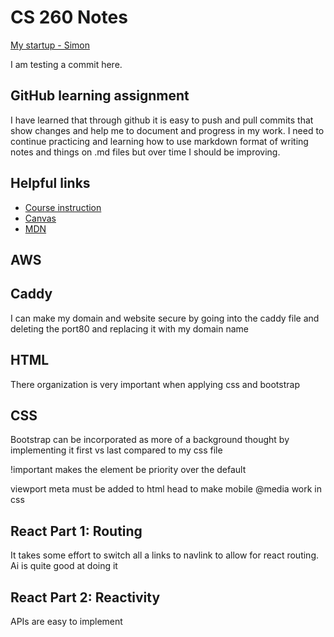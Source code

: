 # CS 260 Notes

[My startup - Simon](https://simon.cs260.click)

I am testing a commit here.

## GitHub learning assignment

I have learned that through github it is easy to push and pull commits that show changes and help me to document and progress in my work. 
I need to continue practicing and learning how to use markdown format of writing notes and things on .md files but over time I should be improving. 

## Helpful links

- [Course instruction](https://github.com/webprogramming260)
- [Canvas](https://byu.instructure.com)
- [MDN](https://developer.mozilla.org)


## AWS


## Caddy

I can make my domain and website secure by going into the caddy file and deleting the port80 and replacing it with my domain name

## HTML
There organization is very important when applying css and bootstrap

## CSS
Bootstrap can be incorporated as more of a background thought by implementing it first vs last compared to my css file

!important makes the element be priority over the default

viewport meta must be added to html head to make mobile @media work in css

## React Part 1: Routing
It takes some effort to switch all a links to navlink to allow for react routing. Ai is quite good at doing it

## React Part 2: Reactivity
APIs are easy to implement
